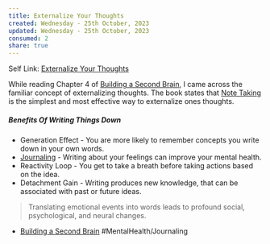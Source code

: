 ```yaml
---
title: Externalize Your Thoughts
created: Wednesday - 25th October, 2023
updated: Wednesday - 25th October, 2023
consumed: 2
share: true
---
```


Self Link: [Externalize Your Thoughts](Externalize%20Your%20Thoughts.md)

While reading Chapter 4 of [Building a Second Brain](Building%20a%20Second%20Brain.md), I came across the familiar concept of externalizing thoughts. The book states that [Note Taking](Note%20Taking.md) is the simplest and most effective way to externalize ones thoughts.

##### Benefits Of Writing Things Down

* Generation Effect - You are more likely to remember concepts you write down in your own words.
* [Journaling](./Journaling.md) - Writing about your feelings can improve your mental health.
* Reactivity Loop - You get to take a breath before taking actions based on the idea.
* Detachment Gain - Writing produces new knowledge, that can be associated with past or future ideas.

 > 
 > Translating emotional events into words leads to profound social, psychological, and neural changes.

- [Building a Second Brain](Building%20a%20Second%20Brain.md#^Chapter4) #MentalHealth/Journaling
